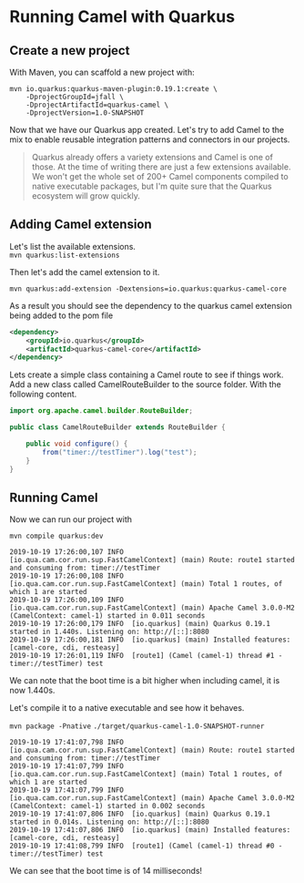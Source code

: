 # Running Camel with Quarkus

## Create a new project

With Maven, you can scaffold a new project with:
```
mvn io.quarkus:quarkus-maven-plugin:0.19.1:create \
    -DprojectGroupId=jfall \
    -DprojectArtifactId=quarkus-camel \
    -DprojectVersion=1.0-SNAPSHOT 
```

Now that we have our Quarkus app created. Let's try to add Camel to the mix to enable reusable integration patterns and connectors in our projects. 
> Quarkus already offers a variety extensions and Camel is one of those. At the time of writing there are just a few extensions available. We won't get the whole set of 200+ Camel components compiled to native executable packages, but I'm quite sure that the Quarkus ecosystem will grow quickly.

## Adding Camel extension
Let's list the available extensions.\
```mvn quarkus:list-extensions```

Then let's add the camel extension to it.

```mvn quarkus:add-extension -Dextensions=io.quarkus:quarkus-camel-core```

As a result you should see the dependency to the quarkus camel extension being added to the pom file
```xml
<dependency>
    <groupId>io.quarkus</groupId>
    <artifactId>quarkus-camel-core</artifactId>
</dependency>
```
Lets create a simple class containing a Camel route to see if things work. Add a new class called CamelRouteBuilder to the source folder. With the following content.

```java
import org.apache.camel.builder.RouteBuilder;

public class CamelRouteBuilder extends RouteBuilder {

    public void configure() {
        from("timer://testTimer").log("test");
    }
}
```
## Running Camel
Now we can run our project with

`mvn compile quarkus:dev`
```
2019-10-19 17:26:00,107 INFO  [io.qua.cam.cor.run.sup.FastCamelContext] (main) Route: route1 started and consuming from: timer://testTimer
2019-10-19 17:26:00,108 INFO  [io.qua.cam.cor.run.sup.FastCamelContext] (main) Total 1 routes, of which 1 are started
2019-10-19 17:26:00,109 INFO  [io.qua.cam.cor.run.sup.FastCamelContext] (main) Apache Camel 3.0.0-M2 (CamelContext: camel-1) started in 0.011 seconds
2019-10-19 17:26:00,179 INFO  [io.quarkus] (main) Quarkus 0.19.1 started in 1.440s. Listening on: http://[::]:8080
2019-10-19 17:26:00,181 INFO  [io.quarkus] (main) Installed features: [camel-core, cdi, resteasy]
2019-10-19 17:26:01,119 INFO  [route1] (Camel (camel-1) thread #1 - timer://testTimer) test
```
We can note that the boot time is a bit higher when including camel, it is now 1.440s.

Let's compile it to a native executable and see how it behaves.

`mvn package -Pnative`
`./target/quarkus-camel-1.0-SNAPSHOT-runner`
```
2019-10-19 17:41:07,798 INFO  [io.qua.cam.cor.run.sup.FastCamelContext] (main) Route: route1 started and consuming from: timer://testTimer
2019-10-19 17:41:07,799 INFO  [io.qua.cam.cor.run.sup.FastCamelContext] (main) Total 1 routes, of which 1 are started
2019-10-19 17:41:07,799 INFO  [io.qua.cam.cor.run.sup.FastCamelContext] (main) Apache Camel 3.0.0-M2 (CamelContext: camel-1) started in 0.002 seconds
2019-10-19 17:41:07,806 INFO  [io.quarkus] (main) Quarkus 0.19.1 started in 0.014s. Listening on: http://[::]:8080
2019-10-19 17:41:07,806 INFO  [io.quarkus] (main) Installed features: [camel-core, cdi, resteasy]
2019-10-19 17:41:08,799 INFO  [route1] (Camel (camel-1) thread #0 - timer://testTimer) test
```
We can see that the boot time is of 14 milliseconds!